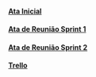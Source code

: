 #### [Ata Inicial](https://drive.google.com/file/d/1AtNMYOu8B5Udl3SfmnfJWzGiqc8uxGGu/view?usp=sharing)

#### [Ata de Reunião Sprint 1](https://drive.google.com/file/d/1NNq0QzSYerQwCfSMq16fgBtoh9lnlE3O/view?usp=sharing)

#### [Ata de Reunião Sprint 2](https://docs.google.com/document/d/1ULj9GUXsGU5frtKObZpv-dayv8tcKHtV/edit?usp=sharing&ouid=103647942874639202065&rtpof=true&sd=true)

#### [Trello](https://trello.com/b/TgOhJ9iM/agrotrade-monitor)
